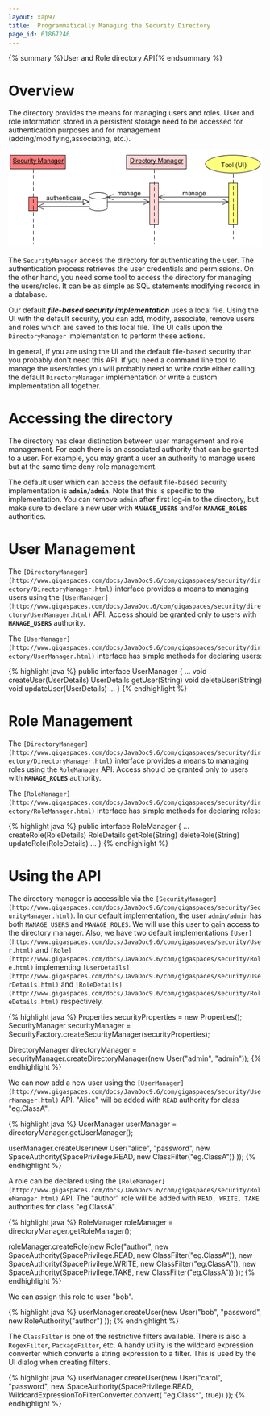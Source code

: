 ```yaml
---
layout: xap97
title:  Programmatically Managing the Security Directory
page_id: 61867246
---
```


{% summary %}User and Role directory API{% endsummary %}

# Overview

The directory provides the means for managing users and roles. User and role information stored in a persistent storage need to be accessed for authentication purposes and for management (adding/modifying,associating, etc.).

![security-seq5.PNG](/attachment_files/security-seq5.PNG)

The `SecurityManager` access the directory for authenticating the user. The authentication process retrieves the user credentials and permissions. On the other hand, you need some tool to access the directory for managing the users/roles. It can be as simple as SQL statements modifying records in a database.

Our default _**file-based security implementation**_ uses a local file. Using the UI with the default security, you can add, modify, associate, remove users and roles which are saved to this local file. The UI calls upon the `DirectoryManager` implementation to perform these actions.

In general, if you are using the UI and the default file-based security than you probably don't need this API. If you need a command line tool to manage the users/roles you will probably need to write code either calling the default `DirectoryManager` implementation or write a custom implementation all together.

# Accessing the directory

The directory has clear distinction between user management and role management. For each there is an associated authority that can be granted to a user. For example, you may grant a user an authority to manage users but at the same time deny role management.

The default user which can access the default file-based security implementation is **`admin/admin`**. Note that this is specific to the implementation. You can remove `admin` after first log-in to the directory, but make sure to declare a new user with **`MANAGE_USERS`** and/or **`MANAGE_ROLES`** authorities.

# User Management

The `[DirectoryManager](http://www.gigaspaces.com/docs/JavaDoc9.6/com/gigaspaces/security/directory/DirectoryManager.html)` interface provides a means to managing users using the `[UserManager](http://www.gigaspaces.com/docs/JavaDoc.6/com/gigaspaces/security/directory/UserManager.html)` API. Access should be granted only to users with **`MANAGE_USERS`** authority.

The `[UserManager](http://www.gigaspaces.com/docs/JavaDoc9.6/com/gigaspaces/security/directory/UserManager.html)` interface has simple methods for declaring users:

{% highlight java %}
public interface UserManager {
    ...
    void createUser(UserDetails)
    UserDetails getUser(String)
    void deleteUser(String)
    void updateUser(UserDetails)
    ...
}
{% endhighlight %}

# Role Management

The `[DirectoryManager](http://www.gigaspaces.com/docs/JavaDoc9.6/com/gigaspaces/security/directory/DirectoryManager.html)` interface provides a means to managing roles using the `RoleManager` API. Access should be granted only to users with **`MANAGE_ROLES`** authority.

The `[RoleManager](http://www.gigaspaces.com/docs/JavaDoc9.6/com/gigaspaces/security/directory/RoleManager.html)` interface has simple methods for declaring roles:

{% highlight java %}
public interface RoleManager {
    ...
    createRole(RoleDetails)
    RoleDetails getRole(String)
    deleteRole(String)
    updateRole(RoleDetails)
    ...
}
{% endhighlight %}

# Using the API

The directory manager is accessible via the `[SecurityManager](http://www.gigaspaces.com/docs/JavaDoc9.6/com/gigaspaces/security/SecurityManager.html)`. In our default implementation, the user `admin/admin` has both `MANAGE_USERS` and `MANAGE_ROLES`. We will use this user to gain access to the directory manager. Also, we have two default implementations `[User](http://www.gigaspaces.com/docs/JavaDoc9.6/com/gigaspaces/security/User.html)` and `[Role](http://www.gigaspaces.com/docs/JavaDoc9.6/com/gigaspaces/security/Role.html)` implementing `[UserDetails](http://www.gigaspaces.com/docs/JavaDoc9.6/com/gigaspaces/security/UserDetails.html)` and `[RoleDetails](http://www.gigaspaces.com/docs/JavaDoc9.6/com/gigaspaces/security/RoleDetails.html)` respectively.

{% highlight java %}
Properties securityProperties = new Properties();
SecurityManager securityManager = SecurityFactory.createSecurityManager(securityProperties);

DirectoryManager directoryManager = securityManager.createDirectoryManager(new User("admin", "admin"));
{% endhighlight %}

We can now add a new user using the `[UserManager](http://www.gigaspaces.com/docs/JavaDoc9.6/com/gigaspaces/security/UserManager.html)` API. "Alice" will be added with `READ` authority for class "eg.ClassA".

{% highlight java %}
UserManager userManager = directoryManager.getUserManager();

userManager.createUser(new User("alice", "password",
        new SpaceAuthority(SpacePrivilege.READ, new ClassFilter("eg.ClassA"))
    ));
{% endhighlight %}

A role can be declared using the `[RoleManager](http://www.gigaspaces.com/docs/JavaDoc9.6/com/gigaspaces/security/RoleManager.html)` API. The "author" role will be added with `READ, WRITE, TAKE` authorities for class "eg.ClassA".

{% highlight java %}
RoleManager roleManager = directoryManager.getRoleManager();

roleManager.createRole(new Role("author",
        new SpaceAuthority(SpacePrivilege.READ, new ClassFilter("eg.ClassA")),
        new SpaceAuthority(SpacePrivilege.WRITE, new ClassFilter("eg.ClassA")),
        new SpaceAuthority(SpacePrivilege.TAKE, new ClassFilter("eg.ClassA"))
    ));
{% endhighlight %}

We can assign this role to user "bob".

{% highlight java %}
userManager.createUser(new User("bob", "password",
        new RoleAuthority("author")
    ));
{% endhighlight %}

The `ClassFilter` is one of the restrictive filters available. There is also a `RegexFilter`, `PackageFilter`, etc. A handy utility is the wildcard expression converter which converts a string expression to a filter. This is used by the UI dialog when creating filters.

{% highlight java %}
userManager.createUser(new User("carol", "password",
        new SpaceAuthority(SpacePrivilege.READ,
				WildcardExpressionToFilterConverter.convert(
						"eg.Class*", true))
    ));
{% endhighlight %}

